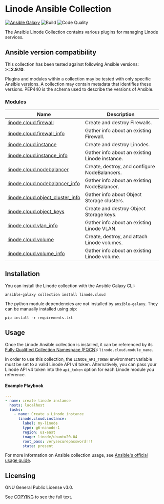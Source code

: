# Linode Ansible Collection
[![Ansible Galaxy](https://img.shields.io/badge/galaxy-linode.cloud-660198.svg?style=flat)](https://galaxy.ansible.com/linode/cloud/) 
![Build](https://img.shields.io/github/workflow/status/linode/ansible_linode/Run%20Integration%20Tests/master?label=tests)
![Code Quality](https://img.shields.io/lgtm/grade/python/github/linode/ansible_linode?label=code%20quality)

The Ansible Linode Collection contains various plugins for managing Linode services.

<!--start requires_ansible-->
## Ansible version compatibility

This collection has been tested against following Ansible versions: **>=2.9.10**.

Plugins and modules within a collection may be tested with only specific Ansible versions.
A collection may contain metadata that identifies these versions.
PEP440 is the schema used to describe the versions of Ansible.
<!--end requires_ansible-->

<!--start collection content-->
### Modules
Name | Description
--- | ---
[linode.cloud.firewall](https://github.com/linode/ansible_linode/blob/master/docs/firewall.rst)|Create and destroy Firewalls.
[linode.cloud.firewall_info](https://github.com/linode/ansible_linode/blob/master/docs/firewall_info.rst)|Gather info about an existing Firewall.
[linode.cloud.instance](https://github.com/linode/ansible_linode/blob/master/docs/instance.rst)|Create and destroy Linodes.
[linode.cloud.instance_info](https://github.com/linode/ansible_linode/blob/master/docs/instance_info.rst)|Gather info about an existing Linode instance.
[linode.cloud.nodebalancer](https://github.com/linode/ansible_linode/blob/master/docs/nodebalancer.rst)|Create, destroy, and configure NodeBalancers.
[linode.cloud.nodebalancer_info](https://github.com/linode/ansible_linode/blob/master/docs/nodebalancer_info.rst)|Gather info about an existing NodeBalancer.
[linode.cloud.object_cluster_info](https://github.com/linode/ansible_linode/blob/master/docs/object_cluster_info.rst)|Gather info about Object Storage clusters.
[linode.cloud.object_keys](https://github.com/linode/ansible_linode/blob/master/docs/object_keys.rst)|Create and destroy Object Storage keys.
[linode.cloud.vlan_info](https://github.com/linode/ansible_linode/blob/master/docs/vlan_info.rst)|Gather info about an existing Linode VLAN.
[linode.cloud.volume](https://github.com/linode/ansible_linode/blob/master/docs/volume.rst)|Create, destroy, and attach Linode volumes.
[linode.cloud.volume_info](https://github.com/linode/ansible_linode/blob/master/docs/volume_info.rst)|Gather info about an existing Linode volume.

<!--end collection content-->

## Installation

You can install the Linode collection with the Ansible Galaxy CLI:

```shell
ansible-galaxy collection install linode.cloud
```

The python module dependencies are not installed by `ansible-galaxy`.  They can
be manually installed using pip:

```shell
pip install -r requirements.txt
```

## Usage
Once the Linode Ansible collection is installed, it can be referenced by its [Fully Qualified Collection Namespace (FQCN)](https://github.com/ansible-collections/overview#terminology): `linode.cloud.module_name`.

In order to use this collection, the `LINODE_API_TOKEN` environment variable must be set to a valid Linode API v4 token. 
Alternatively, you can pass your Linode API v4 token into the `api_token` option for each Linode module you reference.

#### Example Playbook
```yaml
---
- name: create linode instance
  hosts: localhost
  tasks:
    - name: Create a Linode instance    
      linode.cloud.instance:
        label: my-linode
        type: g6-nanode-1
        region: us-east
        image: linode/ubuntu20.04
        root_pass: verysecurepassword!!!
        state: present
```

For more information on Ansible collection usage, see [Ansible's official usage guide](https://docs.ansible.com/ansible/latest/user_guide/collections_using.html).

## Licensing

GNU General Public License v3.0.

See [COPYING](COPYING) to see the full text.